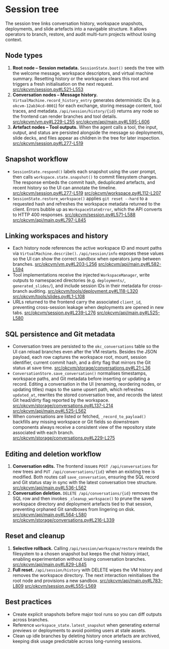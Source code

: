 # Session tree

The session tree links conversation history, workspace snapshots, deployments, and
slide artefacts into a navigable structure. It allows operators to branch, restore,
and audit multi-turn projects without losing context.

## Node types

1. **Root node – Session metadata.** `SessionState.boot()` seeds the tree with the
   welcome message, workspace descriptors, and virtual machine summary. Resetting
   history or the workspace clears this root and triggers a fresh initialisation
   on the next request. [src/okcvm/session.py#L521-L553](../src/okcvm/session.py#L521-L553)
2. **Conversation nodes – Message history.** `VirtualMachine.record_history_entry`
   generates deterministic IDs (e.g. `okcvm-12ab34cd-0001`) for each exchange,
   storing message content, tool traces, and metadata. `/api/session/history/{id}`
   returns any node so the frontend can render branches and tool details.
   [src/okcvm/vm.py#L229-L255](../src/okcvm/vm.py#L229-L255)
   [src/okcvm/api/main.py#L595-L606](../src/okcvm/api/main.py#L595-L606)
3. **Artefact nodes – Tool outputs.** When the agent calls a tool, the input,
   output, and status are persisted alongside the message so deployments, slide
   decks, and files appear as children in the tree for later inspection.
   [src/okcvm/session.py#L277-L519](../src/okcvm/session.py#L277-L519)

## Snapshot workflow

- `SessionState.respond()` labels each snapshot using the user prompt, then calls
  `workspace.state.snapshot()` to commit filesystem changes. The response embeds
  the commit hash, deduplicated artefacts, and recent history so the UI can
  annotate the timeline. [src/okcvm/session.py#L277-L519](../src/okcvm/session.py#L277-L519)
  [src/okcvm/workspace.py#L112-L207](../src/okcvm/workspace.py#L112-L207)
- `SessionState.restore_workspace()` applies `git reset --hard` to a requested
  hash and refreshes the workspace metadata returned to the client. Errors bubble
  up as `WorkspaceStateError`, which the API converts to HTTP 400 responses.
  [src/okcvm/session.py#L571-L588](../src/okcvm/session.py#L571-L588)
  [src/okcvm/api/main.py#L797-L845](../src/okcvm/api/main.py#L797-L845)

## Linking workspaces and history

- Each history node references the active workspace ID and mount paths via
  `VirtualMachine.describe()`. `/api/session/info` exposes these values so the UI
  can show the correct sandbox when operators jump between branches.
  [src/okcvm/vm.py#L203-L256](../src/okcvm/vm.py#L203-L256)
  [src/okcvm/api/main.py#L582-L594](../src/okcvm/api/main.py#L582-L594)
- Tool implementations receive the injected `WorkspaceManager`, write outputs to
  namespaced directories (e.g. `deployments/`, `generated_slides/`), and include
  session IDs in their metadata for cross-branch auditing.
  [src/okcvm/tools/deployment.py#L118-L320](../src/okcvm/tools/deployment.py#L118-L320)
  [src/okcvm/tools/slides.py#L1-L108](../src/okcvm/tools/slides.py#L1-L108)
- URLs returned to the frontend carry the associated `client_id`, preventing
  cross-session leakage when deployments are opened in new tabs.
  [src/okcvm/session.py#L239-L276](../src/okcvm/session.py#L239-L276)
  [src/okcvm/api/main.py#L525-L580](../src/okcvm/api/main.py#L525-L580)

## SQL persistence and Git metadata

- Conversation trees are persisted to the `okc_conversations` table so the UI
  can reload branches even after the VM restarts. Besides the JSON payload, each
  row captures the workspace root, mount, session identifier, current commit
  hash, and a dirty flag that mirrors the Git status at save time. [src/okcvm/storage/conversations.py#L21-L36](../src/okcvm/storage/conversations.py#L21-L36)
- `ConversationStore.save_conversation()` normalises timestamps, workspace
  paths, and Git metadata before inserting or updating a record. Editing a
  conversation in the UI (renaming, reordering nodes, or updating titles) maps
  to the same upsert path, which refreshes `updated_at`, rewrites the stored
  conversation tree, and records the latest Git head/dirty flag reported by the workspace. [src/okcvm/storage/conversations.py#L137-L214](../src/okcvm/storage/conversations.py#L137-L214) [src/okcvm/api/main.py#L525-L562](../src/okcvm/api/main.py#L525-L562)
- When conversations are listed or fetched, `_record_to_payload()` backfills
  any missing workspace or Git fields so downstream components always receive a
  consistent view of the repository state associated with each branch. [src/okcvm/storage/conversations.py#L229-L275](../src/okcvm/storage/conversations.py#L229-L275)

## Editing and deletion workflow

1. **Conversation edits.** The frontend issues `POST /api/conversations` for new
   trees and `PUT /api/conversations/{id}` when an existing tree is modified.
   Both routes call `save_conversation`, ensuring the SQL record and Git status
   stay in sync with the latest conversation tree structure. [src/okcvm/api/main.py#L536-L562](../src/okcvm/api/main.py#L536-L562)
2. **Conversation deletion.** `DELETE /api/conversations/{id}` removes the SQL
   row and then invokes `_cleanup_workspace()` to prune the saved workspace
   directory and deployment artefacts tied to that session, preventing orphaned
   Git sandboxes from lingering on disk. [src/okcvm/api/main.py#L564-L580](../src/okcvm/api/main.py#L564-L580) [src/okcvm/storage/conversations.py#L216-L339](../src/okcvm/storage/conversations.py#L216-L339)

## Reset and cleanup

1. **Selective rollback.** Calling `/api/session/workspace/restore` rewinds the
   filesystem to a chosen snapshot but keeps the chat history intact, enabling
   experimentation without losing conversation branches.
   [src/okcvm/api/main.py#L829-L845](../src/okcvm/api/main.py#L829-L845)
2. **Full reset.** `/api/session/history` with DELETE wipes the VM history and
   removes the workspace directory. The next interaction reinitialises the root
   node and provisions a new sandbox.
   [src/okcvm/api/main.py#L783-L809](../src/okcvm/api/main.py#L783-L809)
   [src/okcvm/session.py#L555-L569](../src/okcvm/session.py#L555-L569)

## Best practices

- Create explicit snapshots before major tool runs so you can diff outputs across
  branches.
- Reference `workspace_state.latest_snapshot` when generating external previews or
  deployments to avoid pointing users at stale assets.
- Clean up idle branches by deleting history once artefacts are archived, keeping
  disk usage predictable across long-running sessions.
